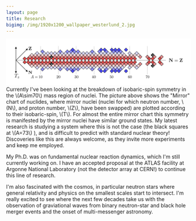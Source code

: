 ```yaml
---
layout: page
title: Research
bigimg: /img/1920x1200_wallpaper_westerlund_2.jpg
---
```


![](/img/Mirror_Figure5.png)
Currently I've been looking at the breakdown of isobaric-spin symmetry in the \\(A\sim70\\) mass region of nuclei. The picture above shows the "Mirror" chart of nuclides, where mirror nuclei (nuclei for which neutron number, \\(N\\), and proton number, \\(Z\\), have been swapped) are plotted according to their isobaric-spin, \\(T\\). For almost the entire mirror chart this symmetry is manifested by the mirror nuclei have similar ground states. My latest research is studying a system where this is not the case (the black squares at \\(A=73\\) ), and is difficult to predict with standard nuclear theory! Discoveries like this are always welcome, as they invite more experiments and keep me employed.


My Ph.D. was on fundamental nuclear reaction dynamics, which I'm still currently working on. I have an accepted proposal at the ATLAS facility at Argonne National Laboratory (not the detector array at CERN!) to continue this line of research.

I'm also fascinated with the cosmos, in particular neutron stars where general relativity and physics on the smallest scales start to intersect. I'm really excited to see where the next few decades take us with the observation of graviational waves from binary neutron-star and black hole merger events and the onset of multi-messenger astronomy. 
